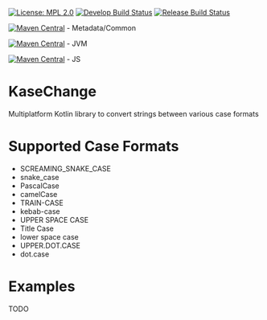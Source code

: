 [![License: MPL 2.0](https://img.shields.io/badge/License-MPL%202.0-brightgreen.svg)](https://opensource.org/licenses/MPL-2.0)
[![Develop Build Status](https://ci.pearx.net/job/pearxteam/job/kasechange/job/develop/badge/icon)](https://ci.pearx.net/job/pearxteam/job/kasechange/job/develop/)
[![Release Build Status](https://ci.pearx.net/job/pearxteam/job/kasechange/job/master/badge/icon)](https://ci.pearx.net/job/pearxteam/job/kasechange/job/master/)

[![Maven Central](https://img.shields.io/maven-central/v/net.pearx.kasechange/kasechange-metadata.svg?label=Maven%20Central)](https://search.maven.org/search?q=g:%22net.pearx.kasechange%22%20AND%20a:%22kasechange-metadata%22) - Metadata/Common

[![Maven Central](https://img.shields.io/maven-central/v/net.pearx.kasechange/kasechange-metadata.svg?label=Maven%20Central)](https://search.maven.org/search?q=g:%22net.pearx.kasechange%22%20AND%20a:%22kasechange-jvm%22) - JVM

[![Maven Central](https://img.shields.io/maven-central/v/net.pearx.kasechange/kasechange-metadata.svg?label=Maven%20Central)](https://search.maven.org/search?q=g:%22net.pearx.kasechange%22%20AND%20a:%22kasechange-js%22) - JS

# KaseChange
Multiplatform Kotlin library to convert strings between various case formats

# Supported Case Formats
- SCREAMING_SNAKE_CASE
- snake_case
- PascalCase
- camelCase
- TRAIN-CASE
- kebab-case
- UPPER SPACE CASE
- Title Case
- lower space case
- UPPER.DOT.CASE
- dot.case

# Examples
TODO